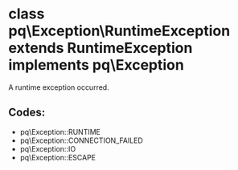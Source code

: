 # class pq\Exception\RuntimeException extends RuntimeException implements pq\Exception

A runtime exception occurred.

## Codes:

* pq\Exception::RUNTIME
* pq\Exception::CONNECTION_FAILED
* pq\Exception::IO
* pq\Exception::ESCAPE
